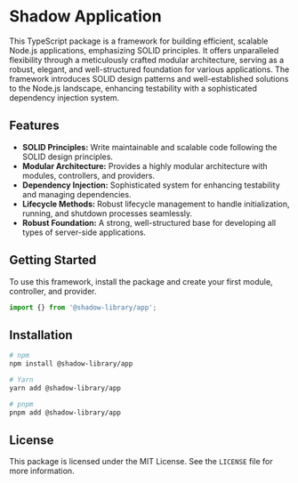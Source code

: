 # Shadow Application

This TypeScript package is a framework for building efficient, scalable Node.js applications, emphasizing SOLID principles. It offers unparalleled flexibility through a meticulously crafted modular architecture, serving as a robust, elegant, and well-structured foundation for various applications. The framework introduces SOLID design patterns and well-established solutions to the Node.js landscape, enhancing testability with a sophisticated dependency injection system.

## Features

- **SOLID Principles:** Write maintainable and scalable code following the SOLID design principles.
- **Modular Architecture:** Provides a highly modular architecture with modules, controllers, and providers.
- **Dependency Injection:** Sophisticated system for enhancing testability and managing dependencies.
- **Lifecycle Methods:** Robust lifecycle management to handle initialization, running, and shutdown processes seamlessly.
- **Robust Foundation:** A strong, well-structured base for developing all types of server-side applications.

## Getting Started

To use this framework, install the package and create your first module, controller, and provider.

```ts
import {} from '@shadow-library/app';
```

## Installation

```bash
# npm
npm install @shadow-library/app

# Yarn
yarn add @shadow-library/app

# pnpm
pnpm add @shadow-library/app
```

## License

This package is licensed under the MIT License. See the `LICENSE` file for more information.
